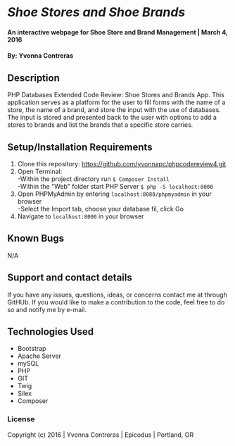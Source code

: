 # _Shoe Stores and Shoe Brands_

#### An interactive webpage for Shoe Store and Brand Management  | March 4, 2016

#### By: Yvonna Contreras

## Description

PHP Databases Extended Code Review: Shoe Stores and Brands App. This application serves as a platform for the user to fill forms with the name of a store, the name of a brand, and store the input with the use of databases. The input is stored and presented back to the user with options to add a stores to brands and list the brands that a specific store carries.

## Setup/Installation Requirements

1. Clone this repository: https://github.com/yvonnapc/phpcodereview4.git
2. Open Terminal:<br>
     -Within the project directory run ```$ Composer Install ```<br>
     -Within the "Web" folder start PHP Server ```$ php -S localhost:8000```<br>
3. Open PHPMyAdmin by entering ```localhost:8080/phpmyadmin``` in your browser<br>
     -Select the Import tab, choose your database fil, click Go
4. Navigate to ```localhost:8000``` in your browser<br>

## Known Bugs

N/A

## Support and contact details

If you have any issues, questions, ideas, or concerns contact me at through GitHUb. If you would like to make a contribution to the code, feel free to do so and notify me by e-mail.

## Technologies Used

* Bootstrap
* Apache Server
* mySQL
* PHP
* GIT
* Twig
* Silex
* Composer

### License

Copyright (c) 2016  |  Yvonna Contreras  |  Epicodus  |  Portland, OR
